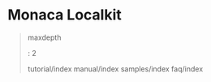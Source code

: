 Monaca Localkit
===============

> maxdepth
>
> :   2
>
> tutorial/index manual/index samples/index faq/index

